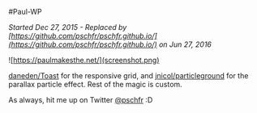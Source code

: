 #Paul-WP

*Started Dec 27, 2015 - Replaced by [https://github.com/pschfr/pschfr.github.io/](https://github.com/pschfr/pschfr.github.io/) on Jun 27, 2016*

![https://paulmakesthe.net/](screenshot.png)

[daneden/Toast](https://github.com/daneden/Toast) for the responsive grid, and [jnicol/particleground](https://github.com/jnicol/particleground) for the parallax particle effect.
Rest of the magic is custom.

As always, hit me up on Twitter [@pschfr](https://twitter.com/pschfr) :D
